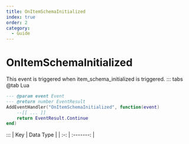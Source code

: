 ```yaml
---
title: OnItemSchemaInitialized
index: true
order: 2
category:
  - Guide
---
```


# OnItemSchemaInitialized
This event is triggered when item_schema_initialized is triggered.
::: tabs
@tab Lua
```lua
--- @param event Event
--- @return number EventResult
AddEventHandler("OnItemSchemaInitialized", function(event)
    --[[ ... ]]
    return EventResult.Continue
end)
```

:::
| Key | Data Type |
| :-: | :-------: |